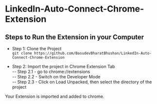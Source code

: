 # LinkedIn-Auto-Connect-Chrome-Extension

## Steps to Run the Extension in your Computer

- Step 1: Clone the Project  
`git clone https://github.com/BasudevBharatBhushan/LinkedIn-Auto-Connect-Chrome-Extension `

- Step 2: Import the project in Chrome Extension Tab  
   --  Step 2.1 - go to chrome://extensions  
   --  Step 2.2 - Switch on the Developer Mode  
   --  Step 2.3 - Click on Load Unpacked, then select the directory of the project

Your Extension is imported and added to chrome.

